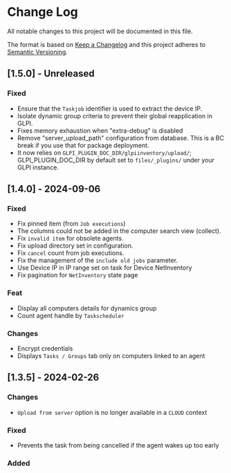 # Change Log

All notable changes to this project will be documented in this file.

The format is based on [Keep a Changelog](http://keepachangelog.com/)
and this project adheres to [Semantic Versioning](http://semver.org/).

## [1.5.0] - Unreleased

### Fixed

- Ensure that the `Taskjob` identifier is used to extract the device IP.
- Isolate dynamic group criteria to prevent their global reapplication in GLPI.
- Fixes memory exhaustion when "extra-debug" is disabled
- Remove "server_upload_path" configuration from database. This is a BC break if you use that for package deployment.
- It now relies on `GLPI_PLUGIN_DOC_DIR/glpiinventory/upload/`; GLPI_PLUGIN_DOC_DIR by default set to `files/_plugins/` under your GLPI instance.

## [1.4.0] - 2024-09-06

### Fixed

- Fix pinned item (from `Job executions`)
- The columns could not be added in the computer search view (collect).
- Fix `invalid item` for obsolete agents.
- Fix upload directory set in configuration.
- Fix `cancel` count from job executions.
- Fix the management of the `include old jobs` parameter.
- Use Device IP in IP range set on task for Device NetInventory
- Fix pagination for `NetInventory` state page

### Feat

- Display all computers details for dynamics group
- Count agent handle by `Taskscheduler`

### Changes

- Encrypt credentials
- Displays ```Tasks / Groups``` tab only on computers linked to an agent


## [1.3.5] - 2024-02-26

### Changes

- ```Upload from server``` option is no longer available in a ```CLOUD``` context

### Fixed

- Prevents the task from being cancelled if the agent wakes up too early

### Added
